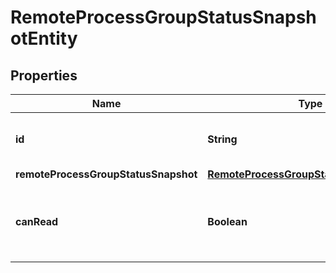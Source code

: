 # RemoteProcessGroupStatusSnapshotEntity

## Properties
Name | Type | Description | Notes
------------ | ------------- | ------------- | -------------
**id** | **String** | The id of the remote process group. |  [optional]
**remoteProcessGroupStatusSnapshot** | [**RemoteProcessGroupStatusSnapshotDTO**](RemoteProcessGroupStatusSnapshotDTO.md) |  |  [optional]
**canRead** | **Boolean** | Indicates whether the user can read a given resource. |  [optional]
